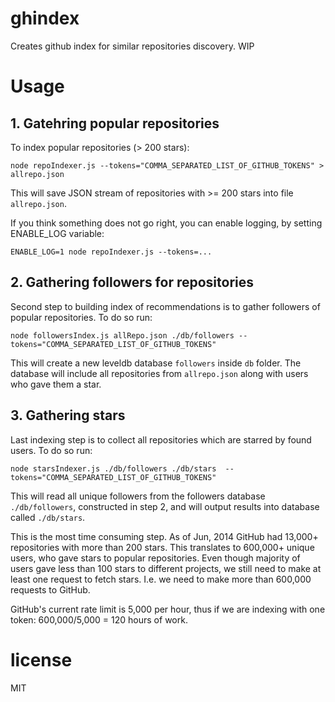 # ghindex

Creates github index for similar repositories discovery. WIP

# Usage

## 1. Gatehring popular repositories

To index popular repositories (> 200 stars):

```
node repoIndexer.js --tokens="COMMA_SEPARATED_LIST_OF_GITHUB_TOKENS" > allrepo.json
```

This will save JSON stream of repositories with >= 200 stars into file `allrepo.json`.

If you think something does not go right, you can enable logging, by setting ENABLE_LOG
variable:

```
ENABLE_LOG=1 node repoIndexer.js --tokens=...
```

## 2. Gathering followers for repositories

Second step to building index of recommendations is to gather followers of popular
repositories. To do so run:

```
node followersIndex.js allRepo.json ./db/followers --tokens="COMMA_SEPARATED_LIST_OF_GITHUB_TOKENS"
```

This will create a new leveldb database `followers` inside `db` folder. The database
will include all repositories from `allrepo.json` along with users who gave them a star.

## 3. Gathering stars

Last indexing step is to collect all repositories which are starred by found users.
To do so run:

```
node starsIndexer.js ./db/followers ./db/stars  --tokens="COMMA_SEPARATED_LIST_OF_GITHUB_TOKENS"
```

This will read all unique followers from the followers database `./db/followers`,
constructed in step 2, and will output results into database called `./db/stars`.

This is the most time consuming step. As of Jun, 2014 GitHub had 13,000+ repositories
with more than 200 stars. This translates to 600,000+ unique users, who gave stars
to popular repositories. Even though majority of users gave less than 100 stars
to different projects, we still need to make at least one request to fetch stars. I.e.
we need to make more than 600,000 requests to GitHub.

GitHub's current rate limit is 5,000 per hour, thus if we are indexing with one
token: 600,000/5,000 = 120 hours of work.

# license

MIT
